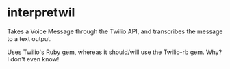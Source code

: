 interpretwil
==========

Takes a Voice Message through the Twilio API, and transcribes the message to a text output.

Uses Twilio's Ruby gem, whereas it should/will use the Twilio-rb gem.  Why?  I don't even know!